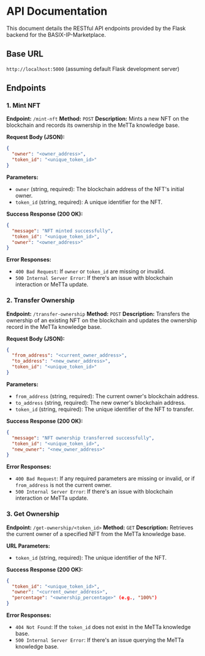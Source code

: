 # API Documentation

This document details the RESTful API endpoints provided by the Flask backend for the BASIX-IP-Marketplace.

## Base URL

`http://localhost:5000` (assuming default Flask development server)

## Endpoints

### 1. Mint NFT

**Endpoint:** `/mint-nft`
**Method:** `POST`
**Description:** Mints a new NFT on the blockchain and records its ownership in the MeTTa knowledge base.

**Request Body (JSON):**

```json
{
  "owner": "<owner_address>",
  "token_id": "<unique_token_id>"
}
```

**Parameters:**
- `owner` (string, required): The blockchain address of the NFT's initial owner.
- `token_id` (string, required): A unique identifier for the NFT.

**Success Response (200 OK):**

```json
{
  "message": "NFT minted successfully",
  "token_id": "<unique_token_id>",
  "owner": "<owner_address>"
}
```

**Error Responses:**
- `400 Bad Request`: If `owner` or `token_id` are missing or invalid.
- `500 Internal Server Error`: If there's an issue with blockchain interaction or MeTTa update.

### 2. Transfer Ownership

**Endpoint:** `/transfer-ownership`
**Method:** `POST`
**Description:** Transfers the ownership of an existing NFT on the blockchain and updates the ownership record in the MeTTa knowledge base.

**Request Body (JSON):**

```json
{
  "from_address": "<current_owner_address>",
  "to_address": "<new_owner_address>",
  "token_id": "<unique_token_id>"
}
```

**Parameters:**
- `from_address` (string, required): The current owner's blockchain address.
- `to_address` (string, required): The new owner's blockchain address.
- `token_id` (string, required): The unique identifier of the NFT to transfer.

**Success Response (200 OK):**

```json
{
  "message": "NFT ownership transferred successfully",
  "token_id": "<unique_token_id>",
  "new_owner": "<new_owner_address>"
}
```

**Error Responses:**
- `400 Bad Request`: If any required parameters are missing or invalid, or if `from_address` is not the current owner.
- `500 Internal Server Error`: If there's an issue with blockchain interaction or MeTTa update.

### 3. Get Ownership

**Endpoint:** `/get-ownership/<token_id>`
**Method:** `GET`
**Description:** Retrieves the current owner of a specified NFT from the MeTTa knowledge base.

**URL Parameters:**
- `token_id` (string, required): The unique identifier of the NFT.

**Success Response (200 OK):**

```json
{
  "token_id": "<unique_token_id>",
  "owner": "<current_owner_address>",
  "percentage": "<ownership_percentage>" (e.g., "100%")
}
```

**Error Responses:**
- `404 Not Found`: If the `token_id` does not exist in the MeTTa knowledge base.
- `500 Internal Server Error`: If there's an issue querying the MeTTa knowledge base.
